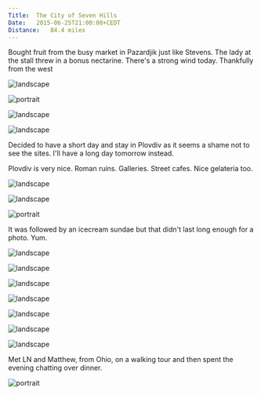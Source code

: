```yaml
---
Title:	The City of Seven Hills
Date:	2015-06-25T21:00:00+CEDT
Distance:	84.4 miles
---
```


Bought fruit from the busy market in Pazardjik just like Stevens. The lady at the stall threw in a bonus nectarine.
There's a strong wind today. Thankfully from the west

![landscape](https://farm4.staticflickr.com/3815/18839723713_71333c451a.jpg "Market in Pazardjik")

![portrait](https://pbs.twimg.com/media/CIVpBTZUAAA3oGs.jpg:large "Bike passenger")

![landscape](https://farm1.staticflickr.com/518/19272821830_95ef7784c8.jpg "Mountains")

![landscape](https://farm1.staticflickr.com/345/19274260519_aed6a76eb9.jpg "Sunflower field")

Decided to have a short day and stay in Plovdiv as it seems a shame not to see the sites. I'll have a long day tomorrow instead.

Plovdiv is very nice. Roman ruins. Galleries. Street cafes. Nice gelateria too.

![landscape](https://farm1.staticflickr.com/559/19274277929_fcfeb845a5.jpg "Plovdiv 2019")

![landscape](https://farm1.staticflickr.com/296/18839814483_315dcd18ee.jpg "Plovdiv street art")

![portrait](https://pbs.twimg.com/media/CIWiin6UwAEfen9.jpg:large "Lunch")

It was followed by an icecream sundae but that didn't last long enough for a photo. Yum.

![landscape](https://pbs.twimg.com/media/CIWmzN-VAAEJQXp.jpg:large "The singing fountains, Plovdiv")

![landscape](https://farm1.staticflickr.com/499/19454122672_b5ac2ee330.jpg "Famous Bulgarians")

![landscape](https://farm1.staticflickr.com/557/19454118402_6a98c862b1.jpg "Walking tour guide with Milo the Crazy")

![landscape](https://farm1.staticflickr.com/382/18837950914_632bda391e.jpg "Flags in Plovdiv")

![landscape](https://farm4.staticflickr.com/3853/18839864953_8d58c8a4f8.jpg "Plovdiv")

![landscape](https://pbs.twimg.com/media/CIXBhv2WwAA2Aqo.jpg:large "Plovdiv, city of 7/8/6 hills")

![landscape](https://pbs.twimg.com/media/CIX2xKNUkAAES1C.jpg:large "The Roman theatre at Plovdiv with a rehearsal of Carmen underway.")

Met LN and Matthew, from Ohio, on a walking tour and then spent the evening chatting over dinner.

![portrait](https://pbs.twimg.com/media/CIX3bFeW8AAKIxw.jpg:large "LN and Matthew from Ohio")
